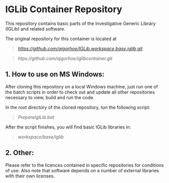 # IGLib Container Repository

This repository contains basic parts of the Investigative Generic Library (IGLib) and related software.


The original repository for this container is located at

> *https://github.com/ajgorhoe/IGLib.workspace.base.iglib.git*


> *htps://github.com/ajgorhoe/iglibcontainer.git*

## 1. How to use on MS Windows:

After cloning this repository on a local Windows machine, just run one of the batch scripts in order to check out and update all other repositories necessary to view, build and run the code.

In the root directory of the cloned repository, tun the following script:

> *PrepareIglLib.bat*

After the script finishes, you will find basic IGLib libraries in:

> *workspace/base/iglib*


## 2. Other:


Please refer to the licences contained in specific repositories for conditions of use. Also note that software depends on a number of external libraries with their own licenses.

